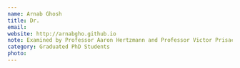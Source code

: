 ```yaml
---
name: Arnab Ghosh
title: Dr.
email: 
website: http://arnabgho.github.io
note: Examined by Professor Aaron Hertzmann and Professor Victor Prisacariu
category: Graduated PhD Students
photo:
---
```

